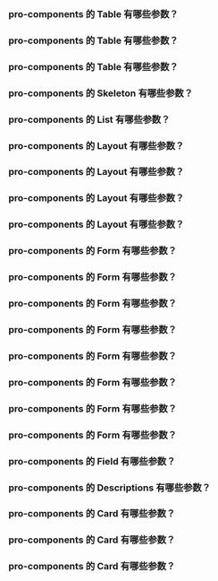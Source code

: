 ### pro-components 的 Table 有哪些参数？

### pro-components 的 Table 有哪些参数？

### pro-components 的 Table 有哪些参数？

### pro-components 的 Skeleton 有哪些参数？

### pro-components 的 List 有哪些参数？

### pro-components 的 Layout 有哪些参数？

### pro-components 的 Layout 有哪些参数？

### pro-components 的 Layout 有哪些参数？

### pro-components 的 Layout 有哪些参数？

### pro-components 的 Form 有哪些参数？

### pro-components 的 Form 有哪些参数？

### pro-components 的 Form 有哪些参数？

### pro-components 的 Form 有哪些参数？

### pro-components 的 Form 有哪些参数？

### pro-components 的 Form 有哪些参数？

### pro-components 的 Form 有哪些参数？

### pro-components 的 Form 有哪些参数？

### pro-components 的 Field 有哪些参数？

### pro-components 的 Descriptions 有哪些参数？

### pro-components 的 Card 有哪些参数？

### pro-components 的 Card 有哪些参数？

### pro-components 的 Card 有哪些参数？
